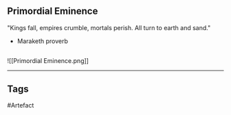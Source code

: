 ## Primordial Eminence
"Kings fall, empires crumble, mortals perish.
All turn to earth and sand."
- Maraketh proverb
## 
![[Primordial Eminence.png]]

---
## Tags
#Artefact
